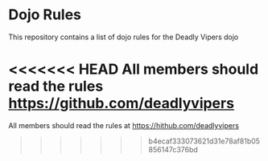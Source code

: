 Dojo Rules
==========

This repository contains a list of dojo rules for the Deadly Vipers dojo

<<<<<<< HEAD
All members should read the rules
https://github.com/deadlyvipers
=======
All members should read the rules at https://hithub.com/deadlyvipers
>>>>>>> b4ecaf333073621d31e78af81b05856147c376bd
